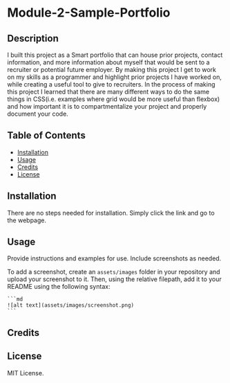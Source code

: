 # Module-2-Sample-Portfolio

## Description
  
I built this project as a Smart portfolio that can house prior projects, contact information, and more information about myself that would be sent to a recruiter or potential future employer. By making this project I get to work on my skills as a programmer and highlight prior projects I have worked on, while creating a useful tool to give to recruiters. In the process of making this project I learned that there are many different ways to do the same things in CSS(i.e. examples where grid would be more useful than flexbox) and how important it is to compartmentalize your project and properly document your code.

## Table of Contents

- [Installation](#installation)
- [Usage](#usage)
- [Credits](#credits)
- [License](#license)

## Installation

There are no steps needed for installation. Simply click the link and go to the webpage.

## Usage

Provide instructions and examples for use. Include screenshots as needed.

To add a screenshot, create an `assets/images` folder in your repository and upload your screenshot to it. Then, using the relative filepath, add it to your README using the following syntax:

    ```md
    ![alt text](assets/images/screenshot.png)
    ```
## Credits

## License

MIT License.